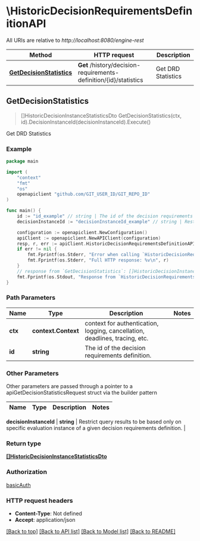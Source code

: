 # \HistoricDecisionRequirementsDefinitionAPI

All URIs are relative to *http://localhost:8080/engine-rest*

Method | HTTP request | Description
------------- | ------------- | -------------
[**GetDecisionStatistics**](HistoricDecisionRequirementsDefinitionAPI.md#GetDecisionStatistics) | **Get** /history/decision-requirements-definition/{id}/statistics | Get DRD Statistics



## GetDecisionStatistics

> []HistoricDecisionInstanceStatisticsDto GetDecisionStatistics(ctx, id).DecisionInstanceId(decisionInstanceId).Execute()

Get DRD Statistics



### Example

```go
package main

import (
	"context"
	"fmt"
	"os"
	openapiclient "github.com/GIT_USER_ID/GIT_REPO_ID"
)

func main() {
	id := "id_example" // string | The id of the decision requirements definition.
	decisionInstanceId := "decisionInstanceId_example" // string | Restrict query results to be based only on specific evaluation instance of a given decision requirements definition. (optional)

	configuration := openapiclient.NewConfiguration()
	apiClient := openapiclient.NewAPIClient(configuration)
	resp, r, err := apiClient.HistoricDecisionRequirementsDefinitionAPI.GetDecisionStatistics(context.Background(), id).DecisionInstanceId(decisionInstanceId).Execute()
	if err != nil {
		fmt.Fprintf(os.Stderr, "Error when calling `HistoricDecisionRequirementsDefinitionAPI.GetDecisionStatistics``: %v\n", err)
		fmt.Fprintf(os.Stderr, "Full HTTP response: %v\n", r)
	}
	// response from `GetDecisionStatistics`: []HistoricDecisionInstanceStatisticsDto
	fmt.Fprintf(os.Stdout, "Response from `HistoricDecisionRequirementsDefinitionAPI.GetDecisionStatistics`: %v\n", resp)
}
```

### Path Parameters


Name | Type | Description  | Notes
------------- | ------------- | ------------- | -------------
**ctx** | **context.Context** | context for authentication, logging, cancellation, deadlines, tracing, etc.
**id** | **string** | The id of the decision requirements definition. | 

### Other Parameters

Other parameters are passed through a pointer to a apiGetDecisionStatisticsRequest struct via the builder pattern


Name | Type | Description  | Notes
------------- | ------------- | ------------- | -------------

 **decisionInstanceId** | **string** | Restrict query results to be based only on specific evaluation instance of a given decision requirements definition. | 

### Return type

[**[]HistoricDecisionInstanceStatisticsDto**](HistoricDecisionInstanceStatisticsDto.md)

### Authorization

[basicAuth](../README.md#basicAuth)

### HTTP request headers

- **Content-Type**: Not defined
- **Accept**: application/json

[[Back to top]](#) [[Back to API list]](../README.md#documentation-for-api-endpoints)
[[Back to Model list]](../README.md#documentation-for-models)
[[Back to README]](../README.md)

